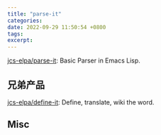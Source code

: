 ```yaml
---
title: "parse-it"
categories: 
date: 2022-09-29 11:50:54 +0800
tags: 
excerpt: 
---
```



[jcs-elpa/parse-it](https://github.com/jcs-elpa/parse-it): Basic Parser in Emacs Lisp.

## 兄弟产品

[jcs-elpa/define-it](https://github.com/jcs-elpa/define-it): Define, translate, wiki the word.


## Misc





